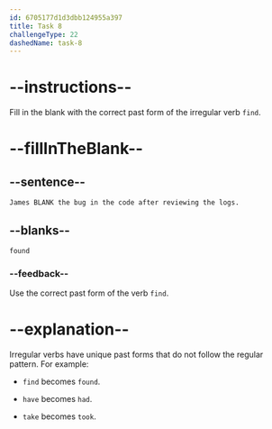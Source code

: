 ```yaml
---
id: 6705177d1d3dbb124955a397
title: Task 8
challengeType: 22
dashedName: task-8
---
```


# --instructions--

Fill in the blank with the correct past form of the irregular verb `find`.

# --fillInTheBlank--

## --sentence--

`James BLANK the bug in the code after reviewing the logs.`

## --blanks--

`found`

### --feedback--

Use the correct past form of the verb `find`.

# --explanation--

Irregular verbs have unique past forms that do not follow the regular pattern. For example:

- `find` becomes `found`.

- `have` becomes `had`.

- `take` becomes `took`.

